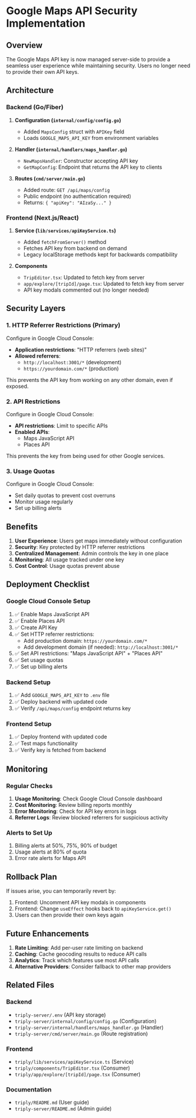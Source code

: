 # Google Maps API Security Implementation

## Overview

The Google Maps API key is now managed server-side to provide a seamless user experience while maintaining security. Users no longer need to provide their own API keys.

## Architecture

### Backend (Go/Fiber)

1. **Configuration (`internal/config/config.go`)**
   - Added `MapsConfig` struct with `APIKey` field
   - Loads `GOOGLE_MAPS_API_KEY` from environment variables

2. **Handler (`internal/handlers/maps_handler.go`)**
   - `NewMapsHandler`: Constructor accepting API key
   - `GetMapConfig`: Endpoint that returns the API key to clients

3. **Routes (`cmd/server/main.go`)**
   - Added route: `GET /api/maps/config`
   - Public endpoint (no authentication required)
   - Returns: `{ "apiKey": "AIzaSy..." }`

### Frontend (Next.js/React)

1. **Service (`lib/services/apiKeyService.ts`)**
   - Added `fetchFromServer()` method
   - Fetches API key from backend on demand
   - Legacy localStorage methods kept for backwards compatibility

2. **Components**
   - `TripEditor.tsx`: Updated to fetch key from server
   - `app/explore/[tripId]/page.tsx`: Updated to fetch key from server
   - API key modals commented out (no longer needed)

## Security Layers

### 1. HTTP Referrer Restrictions (Primary)
Configure in Google Cloud Console:
- **Application restrictions**: "HTTP referrers (web sites)"
- **Allowed referrers**: 
  - `http://localhost:3001/*` (development)
  - `https://yourdomain.com/*` (production)

This prevents the API key from working on any other domain, even if exposed.

### 2. API Restrictions
Configure in Google Cloud Console:
- **API restrictions**: Limit to specific APIs
- **Enabled APIs**:
  - Maps JavaScript API
  - Places API

This prevents the key from being used for other Google services.

### 3. Usage Quotas
Configure in Google Cloud Console:
- Set daily quotas to prevent cost overruns
- Monitor usage regularly
- Set up billing alerts

## Benefits

1. **User Experience**: Users get maps immediately without configuration
2. **Security**: Key protected by HTTP referrer restrictions
3. **Centralized Management**: Admin controls the key in one place
4. **Monitoring**: All usage tracked under one key
5. **Cost Control**: Usage quotas prevent abuse

## Deployment Checklist

### Google Cloud Console Setup

1. ✅ Enable Maps JavaScript API
2. ✅ Enable Places API
3. ✅ Create API Key
4. ✅ Set HTTP referrer restrictions:
   - Add production domain: `https://yourdomain.com/*`
   - Add development domain (if needed): `http://localhost:3001/*`
5. ✅ Set API restrictions: "Maps JavaScript API" + "Places API"
6. ✅ Set usage quotas
7. ✅ Set up billing alerts

### Backend Setup

1. ✅ Add `GOOGLE_MAPS_API_KEY` to `.env` file
2. ✅ Deploy backend with updated code
3. ✅ Verify `/api/maps/config` endpoint returns key

### Frontend Setup

1. ✅ Deploy frontend with updated code
2. ✅ Test maps functionality
3. ✅ Verify key is fetched from backend

## Monitoring

### Regular Checks

1. **Usage Monitoring**: Check Google Cloud Console dashboard
2. **Cost Monitoring**: Review billing reports monthly
3. **Error Monitoring**: Check for API key errors in logs
4. **Referrer Logs**: Review blocked referrers for suspicious activity

### Alerts to Set Up

1. Billing alerts at 50%, 75%, 90% of budget
2. Usage alerts at 80% of quota
3. Error rate alerts for Maps API

## Rollback Plan

If issues arise, you can temporarily revert by:

1. Frontend: Uncomment API key modals in components
2. Frontend: Change `useEffect` hooks back to `apiKeyService.get()`
3. Users can then provide their own keys again

## Future Enhancements

1. **Rate Limiting**: Add per-user rate limiting on backend
2. **Caching**: Cache geocoding results to reduce API calls
3. **Analytics**: Track which features use most API calls
4. **Alternative Providers**: Consider fallback to other map providers

## Related Files

### Backend
- `triply-server/.env` (API key storage)
- `triply-server/internal/config/config.go` (Configuration)
- `triply-server/internal/handlers/maps_handler.go` (Handler)
- `triply-server/cmd/server/main.go` (Route registration)

### Frontend
- `triply/lib/services/apiKeyService.ts` (Service)
- `triply/components/TripEditor.tsx` (Consumer)
- `triply/app/explore/[tripId]/page.tsx` (Consumer)

### Documentation
- `triply/README.md` (User guide)
- `triply-server/README.md` (Admin guide)

